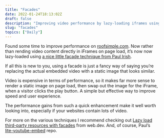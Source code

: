 ```yaml
---
title: "Facades"
date: 2022-01-24T18:13:02Z
draft: false
description: "Improving video performance by lazy-loading iframes using fancy facades."
slug: "facades"
topics: ["Daily"]
---
```


Found some time to improve performance on [roofsimple.com](https://roofsimple.com/). Now rather than rending video content directly in iFrames on page load, it’s now now lazy-loaded using [a nice little facade technique from Paul Irish](https://github.com/paulirish/lite-youtube-embed).

If all this is new to you, using a facade is just a fancy way of saying you’re replacing the actual embedded video with a static image that looks similar. 

Video is expensive in terms of performance, so it makes far more sense to render a static image on page load, then swap out the image for the iFrame, when a visitor clicks the play button. A simple but effective way to improve speed and user experience.

The performance gains from such a quick enhancement make it well worth looking into, especially if your websites contain lots of video. 

For more on the various techniques I recommend checking out [Lazy load third-party resources with facades](https://web.dev/third-party-facades/)  from web.dev. And, of course, Paul’s [lite-youtube-embed](https://github.com/paulirish/lite-youtube-embed) repo.